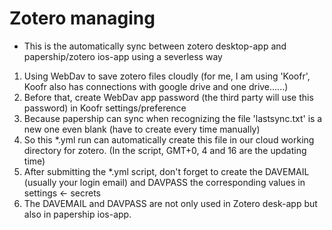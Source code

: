 
# Zotero managing
- This is the automatically sync between zotero desktop-app and papership/zotero ios-app using a severless way

1. Using WebDav to save zotero files cloudly (for me, I am using 'Koofr', Koofr also has connections with google drive and one drive......)
2. Before that, create WebDav app password (the third party will use this password) in Koofr settings/preference
3. Because papership can sync when recognizing the file 'lastsync.txt' is a new one even blank (have to create every time manually)
4. So this *.yml run can automatically create this file in our cloud working directory for zotero. (In the script, GMT+0, 4 and 16 are the updating time)
5. After submitting the *.yml script, don't forget to create the DAVEMAIL (usually your login email) and DAVPASS the corresponding values in settings <- secrets
6. The DAVEMAIL and DAVPASS are not only used in Zotero desk-app but also in papership ios-app.
